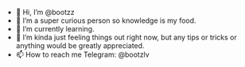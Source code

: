 - 👋 Hi, I’m @bootzz
- 👀 I’m a super curious person so knowledge is my food.
- 🌱 I’m currently learning.
- 💞️ I’m kinda just feeling things out right now, but any tips or tricks or anything would be greatly appreciated. 
- 📫 How to reach me Telegram: @bootzlv

<!---
bootzz/bootzz is a ✨ special ✨ repository because its `README.md` (this file) appears on your GitHub profile.
You can click the Preview link to take a look at your changes.
--->
